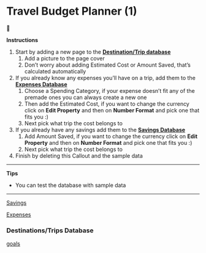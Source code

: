 # Travel Budget Planner (1)

<aside>
🌵

**Instructions**

1. Start by adding a new page to the [**Destination/Trip database**](Travel%20Budget%20Planner%20(1)%201a485936ac6e80dcbfaeef4532805e3f/goals%201a485936ac6e8129bbaef8a7c8eae4df.md)
    1. Add a picture to the page cover
    2. Don’t worry about adding Estimated Cost or Amount Saved, that’s calculated automatically
2. If you already know any expenses you’ll have on a trip, add them to the [**Expenses Database**](Travel%20Budget%20Planner%20(1)%201a485936ac6e80dcbfaeef4532805e3f.md)
    1. Choose a Spending Category, if your expense doesn’t fit any of the premade ones you can always create a new one
    2. Then add the Estimated Cost, if you want to change the currency click on **Edit Property** and then on **Number Format** and pick one that fits you :)
    3. Next pick what trip the cost belongs to
3. If you already have any savings add them to the [**Savings Database**](Travel%20Budget%20Planner%20(1)%201a485936ac6e80dcbfaeef4532805e3f.md)
    1. Add Amount Saved, if you want to change the currency click on **Edit Property** and then on **Number Format** and pick one that fits you :)
    2. Next pick what trip the cost belongs to
4. Finish by deleting this Callout and the sample data

---

**Tips**

- You can test the database with sample data

---

</aside>

[Savings](Travel%20Budget%20Planner%20(1)%201a485936ac6e80dcbfaeef4532805e3f/Savings%201a485936ac6e81c38ec5e3ffd74fce83.csv)

[Expenses](Travel%20Budget%20Planner%20(1)%201a485936ac6e80dcbfaeef4532805e3f/Expenses%201a485936ac6e819ba876cb25a9506f35.csv)

### Destinations/Trips Database

[goals](Travel%20Budget%20Planner%20(1)%201a485936ac6e80dcbfaeef4532805e3f/goals%201a485936ac6e8129bbaef8a7c8eae4df.csv)